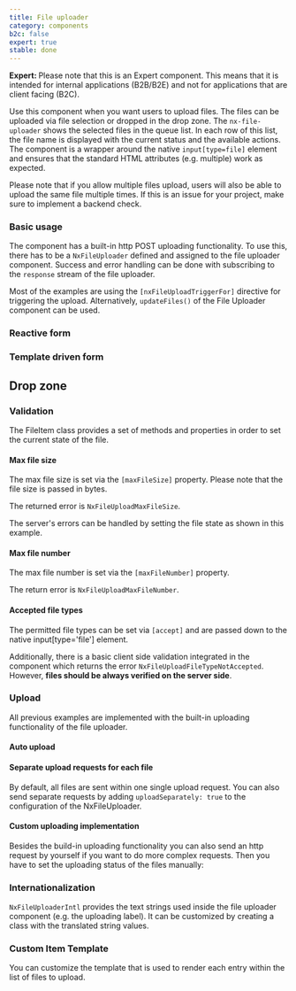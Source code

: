 ```yaml
---
title: File uploader
category: components
b2c: false
expert: true
stable: done
---
```


<div class="docs-deprecation-warning">
  <strong>Expert: </strong>
  Please note that this is an Expert component. This means that it is intended for internal applications (B2B/B2E) and not for applications that are client facing (B2C).
</div>

Use this component when you want users to upload files. The files can be uploaded via file selection or dropped in the drop zone. 
The `nx-file-uploader` shows the selected files in the queue list. In each row of this list, the file name is displayed with the current status and the available actions.
The component is a wrapper around the native `input[type=file]` element and ensures that the standard HTML attributes (e.g. multiple) work as expected.

Please note that if you allow multiple files upload, users will also be able to upload the same file multiple times. If this is an issue for your project, make sure to implement a backend check.

### Basic usage

The component has a built-in http POST uploading functionality. To use this, there has to be a `NxFileUploader` defined and assigned to the file uploader component.
Success and error handling can be done with subscribing to the `response` stream of the file uploader.

Most of the examples are using the `[nxFileUploadTriggerFor]` directive for triggering the upload. Alternatively, `updateFiles()` of the File Uploader component can be used.

<!-- example(file-uploader-basic) -->

### Reactive form
<!-- example(file-uploader-reactive) -->

### Template driven form
<!-- example(file-uploader-template-driven) -->

## Drop zone
<!-- example(file-uploader-drop-zone) -->

### Validation
The FileItem class provides a set of methods and properties in order to set the current state of the file.

#### Max file size
The max file size is set via the `[maxFileSize]` property. Please note that the file size is passed in bytes. 

The returned error is `NxFileUploadMaxFileSize`.

The server's errors can be handled by setting the file state as shown in this example.

<!-- example(file-uploader-validation) -->

#### Max file number
The max file number is set via the `[maxFileNumber]` property.

The return error is `NxFileUploadMaxFileNumber`.

<!-- example(file-uploader-max-file-number) -->

#### Accepted file types
The permitted file types can be set via `[accept]` and are passed down to the native input[type='file'] element. 

Additionally, there is a basic client side validation integrated in the component which returns the error `NxFileUploadFileTypeNotAccepted`. However, **files should be always verified on the server side**.

<!-- example(file-uploader-type-validation) -->

### Upload

All previous examples are implemented with the built-in uploading functionality of the file uploader.

#### Auto upload

<!-- example(file-uploader-auto) -->

#### Separate upload requests for each file

By default, all files are sent within one single upload request. You can also send separate requests by adding `uploadSeparately: true` to the configuration of the NxFileUploader.

<!-- example(file-uploader-separate-requests) -->

#### Custom uploading implementation

Besides the build-in uploading functionality you can also send an http request by yourself if you want to do more complex requests. Then you have to set the uploading status of the files manually:

<!-- example(file-uploader-with-request) -->

### Internationalization

`NxFileUploaderIntl` provides the text strings used inside the file uploader component (e.g. the uploading label). It can be customized by creating a class with the translated string values.

<!-- example(file-uploader-intl) -->

### Custom Item Template

You can customize the template that is used to render each entry within the list of files to upload.

<!-- example(file-uploader-custom-item) -->

